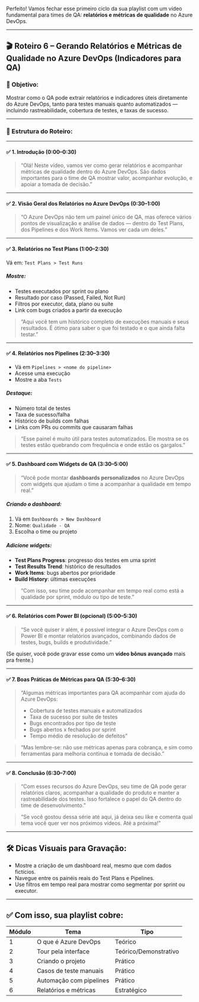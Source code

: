Perfeito! Vamos fechar esse primeiro ciclo da sua playlist com um vídeo fundamental para times de QA: **relatórios e métricas de qualidade** no Azure DevOps.

---

## 🎬 **Roteiro 6 – Gerando Relatórios e Métricas de Qualidade no Azure DevOps (Indicadores para QA)**

### 🎯 Objetivo:

Mostrar como o QA pode extrair relatórios e indicadores úteis diretamente do Azure DevOps, tanto para testes manuais quanto automatizados — incluindo rastreabilidade, cobertura de testes, e taxas de sucesso.

---

### 📌 Estrutura do Roteiro:

---

#### ✅ 1. Introdução (0:00–0:30)

> “Olá! Neste vídeo, vamos ver como gerar relatórios e acompanhar métricas de qualidade dentro do Azure DevOps. São dados importantes para o time de QA mostrar valor, acompanhar evolução, e apoiar a tomada de decisão.”

---

#### ✅ 2. Visão Geral dos Relatórios no Azure DevOps (0:30–1:00)

> “O Azure DevOps não tem um painel único de QA, mas oferece vários pontos de visualização e análise de dados — dentro do Test Plans, dos Pipelines e dos Work Items. Vamos ver cada um deles.”

---

#### ✅ 3. Relatórios no **Test Plans** (1:00–2:30)

Vá em: `Test Plans > Test Runs`

##### Mostre:

* Testes executados por sprint ou plano
* Resultado por caso (Passed, Failed, Not Run)
* Filtros por executor, data, plano ou suíte
* Link com bugs criados a partir da execução

> “Aqui você tem um histórico completo de execuções manuais e seus resultados. É ótimo para saber o que foi testado e o que ainda falta testar.”

---

#### ✅ 4. Relatórios nos **Pipelines** (2:30–3:30)

* Vá em `Pipelines > <nome do pipeline>`
* Acesse uma execução
* Mostre a aba `Tests`

##### Destaque:

* Número total de testes
* Taxa de sucesso/falha
* Histórico de builds com falhas
* Links com PRs ou commits que causaram falhas

> “Esse painel é muito útil para testes automatizados. Ele mostra se os testes estão quebrando com frequência e onde estão os gargalos.”

---

#### ✅ 5. Dashboard com Widgets de QA (3:30–5:00)

> “Você pode montar **dashboards personalizados** no Azure DevOps com widgets que ajudam o time a acompanhar a qualidade em tempo real.”

##### Criando o dashboard:

1. Vá em `Dashboards > New Dashboard`
2. Nome: `Qualidade - QA`
3. Escolha o time ou projeto

##### Adicione widgets:

* **Test Plans Progress**: progresso dos testes em uma sprint
* **Test Results Trend**: histórico de resultados
* **Work Items**: bugs abertos por prioridade
* **Build History**: últimas execuções

> “Com isso, seu time pode acompanhar em tempo real como está a qualidade por sprint, módulo ou tipo de teste.”

---

#### ✅ 6. Relatórios com Power BI (opcional) (5:00–5:30)

> “Se você quiser ir além, é possível integrar o Azure DevOps com o Power BI e montar relatórios avançados, combinando dados de testes, bugs, builds e produtividade.”

(Se quiser, você pode gravar esse como um **vídeo bônus avançado** mais pra frente.)

---

#### ✅ 7. Boas Práticas de Métricas para QA (5:30–6:30)

> “Algumas métricas importantes para QA acompanhar com ajuda do Azure DevOps:
>
> * Cobertura de testes manuais e automatizados
> * Taxa de sucesso por suíte de testes
> * Bugs encontrados por tipo de teste
> * Bugs abertos x fechados por sprint
> * Tempo médio de resolução de defeitos”

> “Mas lembre-se: não use métricas apenas para cobrança, e sim como ferramentas para melhoria contínua e tomada de decisão.”

---

#### ✅ 8. Conclusão (6:30–7:00)

> “Com esses recursos do Azure DevOps, seu time de QA pode gerar relatórios claros, acompanhar a qualidade do produto e manter a rastreabilidade dos testes. Isso fortalece o papel do QA dentro do time de desenvolvimento.”

> “Se você gostou dessa série até aqui, já deixa seu like e comenta qual tema você quer ver nos próximos vídeos. Até a próxima!”

---

## 🛠️ Dicas Visuais para Gravação:

* Mostre a criação de um dashboard real, mesmo que com dados fictícios.
* Navegue entre os painéis reais do Test Plans e Pipelines.
* Use filtros em tempo real para mostrar como segmentar por sprint ou executor.

---

## ✅ Com isso, sua playlist cobre:

| Módulo | Tema                    | Tipo                  |
| ------ | ----------------------- | --------------------- |
| 1      | O que é Azure DevOps    | Teórico               |
| 2      | Tour pela interface     | Teórico/Demonstrativo |
| 3      | Criando o projeto       | Prático               |
| 4      | Casos de teste manuais  | Prático               |
| 5      | Automação com pipelines | Prático               |
| 6      | Relatórios e métricas   | Estratégico           |


